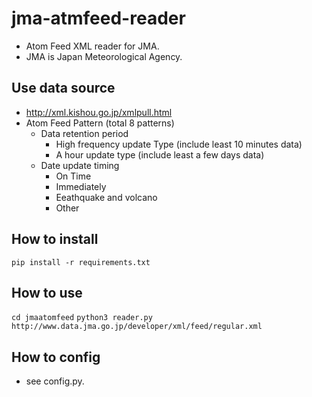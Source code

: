 # jma-atmfeed-reader
- Atom Feed XML reader for JMA.
- JMA is Japan Meteorological Agency.

## Use data source

- http://xml.kishou.go.jp/xmlpull.html
- Atom Feed Pattern (total 8 patterns)
    - Data retention period
        - High frequency update Type (include least 10 minutes data)
        - A hour update type (include least a few days data)
    - Date update timing
        - On Time
        - Immediately
        - Eeathquake and volcano
        - Other

## How to install

`pip install -r requirements.txt`

## How to use

`cd jmaatomfeed`
`python3 reader.py http://www.data.jma.go.jp/developer/xml/feed/regular.xml`

## How to config

- see config.py.